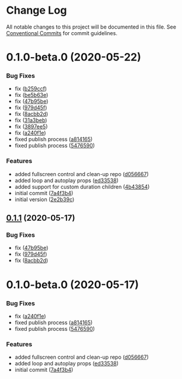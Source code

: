 # Change Log

All notable changes to this project will be documented in this file.
See [Conventional Commits](https://conventionalcommits.org) for commit guidelines.

# 0.1.0-beta.0 (2020-05-22)


### Bug Fixes

* fix ([b259ccf](https://github.com/Naimikan/react-trailer/commit/b259ccfb00c113c06f949e8107628970462ed839))
* fix ([be5b63e](https://github.com/Naimikan/react-trailer/commit/be5b63e3e75688c00051bdf841983b8e1e02f0c7))
* fix ([47b95be](https://github.com/Naimikan/react-trailer/commit/47b95becf457c1857e8b7e32162b27c9e04fb034))
* fix ([979d45f](https://github.com/Naimikan/react-trailer/commit/979d45f660588ab63ef535e402ce237ead010907))
* fix ([8acbb2d](https://github.com/Naimikan/react-trailer/commit/8acbb2d14c5d4f52a5ba086a0dd9faec1a69063f))
* fix ([31a3beb](https://github.com/Naimikan/react-trailer/commit/31a3beb515e59f9e8bf72b3c85b1261ad90048a9))
* fix ([3897ee5](https://github.com/Naimikan/react-trailer/commit/3897ee5289d5fc8357faaa376149d02402cf287b))
* fix ([a240f1e](https://github.com/Naimikan/react-trailer/commit/a240f1e76756ce2ebb6d9a58f3bf2d95b6454e32))
* fixed publish process ([a814165](https://github.com/Naimikan/react-trailer/commit/a814165293fa1640fdab39afd61cfaaf4a6b60c4))
* fixed publish process ([5476590](https://github.com/Naimikan/react-trailer/commit/547659075ab2e5651c430f5c8e159e4cc224c9c4))


### Features

* added fullscreen control and clean-up repo ([d056667](https://github.com/Naimikan/react-trailer/commit/d056667aec9f494423ed51fbeef35cb6f5159345))
* added loop and autoplay props ([ed33538](https://github.com/Naimikan/react-trailer/commit/ed33538d8108e2652e7c0a99aaf4888fdd9496a0))
* added support for custom duration children ([4b43854](https://github.com/Naimikan/react-trailer/commit/4b43854fba4499c53828bb1a3548d532d36da5e9))
* initial commit ([7a4f3b4](https://github.com/Naimikan/react-trailer/commit/7a4f3b4becb101048f72bcd657aa7420d95158e2))
* initial version ([2e2b39c](https://github.com/Naimikan/react-trailer/commit/2e2b39cad998a802996ea4a8d78d01eceeb40f57))





## [0.1.1](https://github.com/Naimikan/react-trailer/compare/react-trailer@0.1.0...react-trailer@0.1.1) (2020-05-17)


### Bug Fixes

* fix ([47b95be](https://github.com/Naimikan/react-trailer/commit/47b95becf457c1857e8b7e32162b27c9e04fb034))
* fix ([979d45f](https://github.com/Naimikan/react-trailer/commit/979d45f660588ab63ef535e402ce237ead010907))
* fix ([8acbb2d](https://github.com/Naimikan/react-trailer/commit/8acbb2d14c5d4f52a5ba086a0dd9faec1a69063f))





# 0.1.0-beta.0 (2020-05-17)


### Bug Fixes

* fix ([a240f1e](https://github.com/Naimikan/react-trailer/commit/a240f1e76756ce2ebb6d9a58f3bf2d95b6454e32))
* fixed publish process ([a814165](https://github.com/Naimikan/react-trailer/commit/a814165293fa1640fdab39afd61cfaaf4a6b60c4))
* fixed publish process ([5476590](https://github.com/Naimikan/react-trailer/commit/547659075ab2e5651c430f5c8e159e4cc224c9c4))


### Features

* added fullscreen control and clean-up repo ([d056667](https://github.com/Naimikan/react-trailer/commit/d056667aec9f494423ed51fbeef35cb6f5159345))
* added loop and autoplay props ([ed33538](https://github.com/Naimikan/react-trailer/commit/ed33538d8108e2652e7c0a99aaf4888fdd9496a0))
* initial commit ([7a4f3b4](https://github.com/Naimikan/react-trailer/commit/7a4f3b4becb101048f72bcd657aa7420d95158e2))

